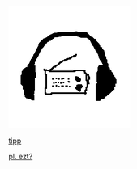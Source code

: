 ![radiovisszahallgato](/rvh.png)

[tipp](https://gyorgy.fleischmann.hu/mediaklikk.hu_download.html)

[pl. ezt?](https://hangtar-cdn.connectmedia.hu/20200307090500/20200307094000/mr1.mp3)

